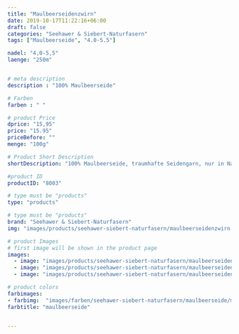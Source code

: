 ```yaml
---
title: "Maulbeerseidenzwirn"
date: 2019-10-17T11:22:16+06:00
draft: false
categories: "Seehawer & Siebert-Naturfasern"
tags: ["Maulbeerseide", "4.0-5.5"]

nadel: "4,0-5,5" 
laenge: "250m"	


# meta description
description : "100% Maulbeerseide"

# Farben
farben : " "

# product Price
dprice: "15,95"
price: "15.95"
priceBefore: ""
menge: "100g"

# Product Short Description
shortDescription: "100% Maulbeerseide, traumhafte Seidengarn, nur in Naturweiß "

#product ID
productID: "8003"

# type must be "products"
type: "products"

# type must be "products"
brand: "Seehawer & Siebert-Naturfasern"
img: "images/products/seehawer-siebert-naturfasern/maulbeerseidenzwirn.png"   

# product Images
# first image will be shown in the product page
images:
  - image: "images/products/seehawer-siebert-naturfasern/maulbeerseidenzwirn.png"
  - image: "images/products/seehawer-siebert-naturfasern/maulbeerseidenzwirn.png"
  - image: "images/products/seehawer-siebert-naturfasern/maulbeerseidenzwirn.png"

# product colors
farbimages:
- farbimg:  "images/farben/seehawer-siebert-naturfasern/maulbeerseide/maulbeerseide.png"
farbtitle: "maulbeerseide"


---
```



